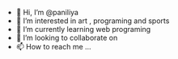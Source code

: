 - 👋 Hi, I’m @paniliya
- 👀 I’m interested in art , programing and sports
- 🌱 I’m currently learning web programing
- 💞️ I’m looking to collaborate on
- 📫 How to reach me ...

<!---
paniliya/paniliya is a ✨ special ✨ repository because its `README.md` (this file) appears on your GitHub profile.
You can click the Preview link to take a look at your changes.
--->
